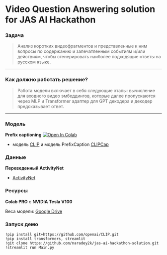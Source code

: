 # Video Question Answering solution for JAS AI Hackathon

### Задача
> Анализ коротких видеофрагментов и представленные к ним вопросы по содержанию и запечатленным  событиям и/или действиям, чтобы сгенерировать наиболее подходящие ответы на русском языке.
---

### Как должно работать решение?
> Работа модели включает в себя следующие этапы: вычисление для входного видео эмбеддингов, которые далее пропускаются через MLP и Transformer адаптер для GPT декодера и декодер предсказывает ответ.
---

### Модель

**Prefix captioning**
[![Open In Colab](https://colab.research.google.com/assets/colab-badge.svg)](https://github.com/naradey2k/jas-ai-hackathon-solution/blob/main/videoqa_trainer.ipynb)

- модель [CLIP](https://github.com/openai/CLIP) и модель PrefixCaption [CLIPCap](https://github.com/rmokady/CLIP_prefix_caption)

### Данные

**Переведенный ActivityNet**
- [ActivityNet](https://paperswithcode.com/sota/video-question-answering-on-activitynet-qa)


### Ресурсы
**Colab PRO** с **NVIDIA Tesla V100** 

Веса модели:
[Google Drive](https://drive.google.com/file/d/16bj6OjGIbiIhGgVCO971SzORkMldEPrM/view?usp=share_link)


### Запуск демо
```python3
!pip install git+https://github.com/openai/CLIP.git
!pip install transformers, streamlit
!git clone https://github.com/naradey2k/jas-ai-hackathon-solution.git
!streamlit run Main.py
```

